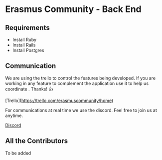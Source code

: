# Erasmus Community - Back End

## Requirements

- Install Ruby
- Install Rails
- Install Postgres


## Communication
We are using the trello to control the features being developed. If you are working in any feature to complement the application use it to help us coordinate . Thanks! :thumbsup:

[Trello]­(https://trello.com/erasmuscommunity/home)

For communications at real time we use the discord. Feel free to join us at anytime.

[Discord](https://discord.gg/VFS7WE)

## All the Contributors

To be added

